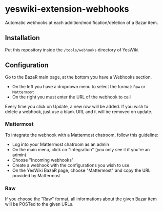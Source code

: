 # yeswiki-extension-webhooks
Automatic webhooks at each addition/modification/deletion of a Bazar item.

## Installation

Put this repository inside the `/tools/webhooks` directory of YesWiki.

## Configuration

Go to the BazaR main page, at the bottom you have a Webhooks section.

- On the left you have a dropdown menu to select the format: `Raw` or `Mattermost`
- On the right you must enter the URL of the webhook to call

Every time you click on Update, a new row will be added. If you wish to delete a webhook, just use a blank URL and it will be removed on update.

### Mattermost

To integrate the webhook with a Mattermost chatroom, follow this guideline:

- Log into your Mattermost chatroom as an admin
- On the main menu, click on "Integration" (you only see it if you're an admin)
- Choose "Incoming webhooks"
- Create a webhook with the configurations you wish to use
- On the YesWiki BazaR page, choose "Mattermost" and copy the URL provided by Mattermost

### Raw

If you choose the "Raw" format, all informations about the given Bazar item will be POSTed to the given URLs.
